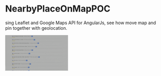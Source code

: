 # NearbyPlaceOnMapPOC

sing Leaflet and Google Maps API for AngularJs, see how move map and pin together with geolocation.

<img src="https://github.com/vincenz-cdf/nearby-place-on-map-POC/blob/main/src/blob/gifs/demoleaflet.gif" width="200">